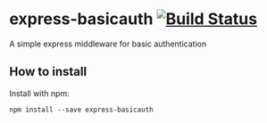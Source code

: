 # express-basicauth [![Build Status](https://travis-ci.org/mariusespejo/express-basicauth.svg?branch=master)](https://travis-ci.org/mariusespejo/express-basicauth)
A simple express middleware for basic authentication

## How to install

Install with npm:

```shell
npm install --save express-basicauth
```